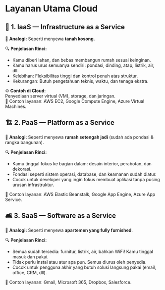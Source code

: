 # Layanan Utama Cloud

## 🧱 1. IaaS — Infrastructure as a Service

📌 **Analogi:** Seperti menyewa **tanah kosong**.

🔍 **Penjelasan Rinci:**

* Kamu diberi lahan, dan bebas membangun rumah sesuai keinginan.
* Kamu harus urus semuanya sendiri: pondasi, dinding, atap, listrik, air, dll.
* Kelebihan: Fleksibilitas tinggi dan kontrol penuh atas struktur.
* Kekurangan: Butuh pengetahuan teknis, waktu, dan tenaga ekstra.

⚙️ **Contoh di Cloud:**\
Penyediaan server virtual (VM), storage, dan jaringan.\
🧩 Contoh layanan: AWS EC2, Google Compute Engine, Azure Virtual Machines.

## 🏗️ 2. PaaS — Platform as a Service

📌 **Analogi:** Seperti menyewa **rumah setengah jadi** (sudah ada pondasi & rangka bangunan).

🔍 **Penjelasan Rinci:**

* Kamu tinggal fokus ke bagian dalam: desain interior, perabotan, dan dekorasi.
* Fondasi seperti sistem operasi, database, dan keamanan sudah diatur.
* Cocok untuk developer yang ingin fokus membuat aplikasi tanpa pusing urusan infrastruktur.

🧩 Contoh layanan: AWS Elastic Beanstalk, Google App Engine, Azure App Service.

## 🛋️ 3. SaaS — Software as a Service

📌 **Analogi:** Seperti menyewa **apartemen yang fully furnished**.

🔍 **Penjelasan Rinci:**

* Semua sudah tersedia: furnitur, listrik, air, bahkan WiFi! Kamu tinggal masuk dan pakai.
* Tidak perlu instal atau atur apa pun. Semua diurus oleh penyedia.
* Cocok untuk pengguna akhir yang butuh solusi langsung pakai (email, office, CRM, dll).

🧩 Contoh layanan: Gmail, Microsoft 365, Dropbox, Salesforce.
